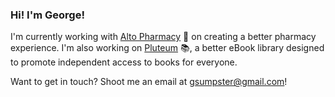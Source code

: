 ### Hi! I'm George!

I'm currently working with [Alto Pharmacy](https://alto.com) 💊 on creating a better pharmacy experience. I'm also working on [Pluteum](https://pluteum.io) 📚, a better eBook library designed to promote independent access to books for everyone.

Want to get in touch? Shoot me an email at [gsumpster@gmail.com](mailto:gsumpster@gmail.com)!
